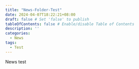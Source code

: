 ```yaml
---
title: "News-Folder-Test"
date: 2024-04-07T18:22:21+08:00
draft: false # Set 'false' to publish
tableOfContents: false # Enable/disable Table of Contents
description: ''
categories:
  - News
tags:
  - Test
---
```


News test
